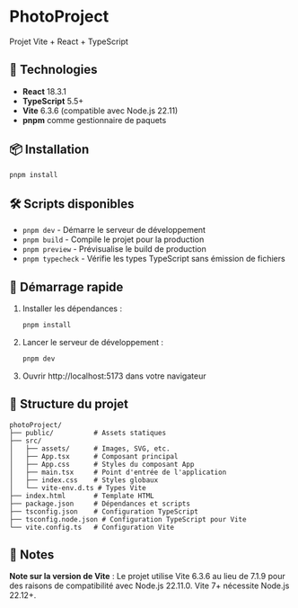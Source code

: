 # PhotoProject

Projet Vite + React + TypeScript

## 🚀 Technologies

- **React** 18.3.1
- **TypeScript** 5.5+
- **Vite** 6.3.6 (compatible avec Node.js 22.11)
- **pnpm** comme gestionnaire de paquets

## 📦 Installation

```bash
pnpm install
```

## 🛠️ Scripts disponibles

- `pnpm dev` - Démarre le serveur de développement
- `pnpm build` - Compile le projet pour la production
- `pnpm preview` - Prévisualise le build de production
- `pnpm typecheck` - Vérifie les types TypeScript sans émission de fichiers

## 🏃 Démarrage rapide

1. Installer les dépendances :
   ```bash
   pnpm install
   ```

2. Lancer le serveur de développement :
   ```bash
   pnpm dev
   ```

3. Ouvrir http://localhost:5173 dans votre navigateur

## 📁 Structure du projet

```
photoProject/
├── public/          # Assets statiques
├── src/
│   ├── assets/      # Images, SVG, etc.
│   ├── App.tsx      # Composant principal
│   ├── App.css      # Styles du composant App
│   ├── main.tsx     # Point d'entrée de l'application
│   ├── index.css    # Styles globaux
│   └── vite-env.d.ts # Types Vite
├── index.html       # Template HTML
├── package.json     # Dépendances et scripts
├── tsconfig.json    # Configuration TypeScript
├── tsconfig.node.json # Configuration TypeScript pour Vite
└── vite.config.ts   # Configuration Vite
```

## 📝 Notes

**Note sur la version de Vite** : Le projet utilise Vite 6.3.6 au lieu de 7.1.9 pour des raisons de compatibilité avec Node.js 22.11.0. Vite 7+ nécessite Node.js 22.12+.

